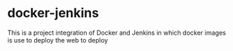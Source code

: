 # docker-jenkins


This is a project integration of Docker and Jenkins in which docker images is use to deploy the web to deploy
